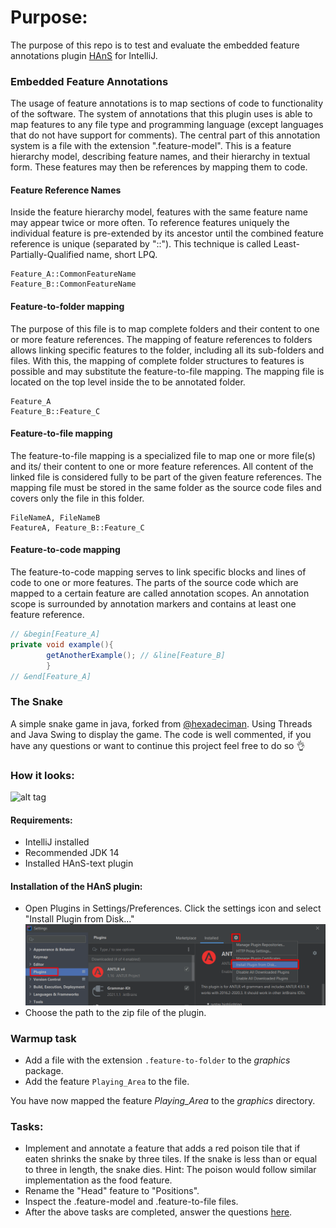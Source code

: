 # Purpose:

The purpose of this repo is to test and evaluate the embedded feature annotations plugin
[HAnS](https://bitbucket.org/easelab/hans-text/src) for IntelliJ.

### Embedded Feature Annotations

The usage of feature annotations is to map sections of code to functionality of the software. The system of annotations
that this plugin uses is able to map features to any file type and programming language (except languages that do not
have support for comments). The central part of this annotation system is a file with the extension ".feature-model".
This is a feature hierarchy model, describing feature names, and their hierarchy in textual form. These features may
then be references by mapping them to code.

#### Feature Reference Names

Inside the feature hierarchy model, features with the same feature name may appear twice or more often. To reference
features uniquely the individual feature is pre-extended by its ancestor until the combined feature reference is unique
(separated by "::"). This technique is called Least-Partially-Qualified name, short LPQ.

```folderannotation
Feature_A::CommonFeatureName
Feature_B::CommonFeatureName
```

#### Feature-to-folder mapping

The purpose of this file is to map complete folders and their content to one or more feature references. The mapping of
feature references to folders allows linking specific features to the folder, including all its sub-folders and files.
With this, the mapping of complete folder structures to features is possible and may substitute the feature-to-file
mapping. The mapping file is located on the top level inside the to be annotated folder.

```folderannotation
Feature_A
Feature_B::Feature_C
```

#### Feature-to-file mapping

The feature-to-file mapping is a specialized file to map one or more file(s) and its/ their content to one or more
feature references. All content of the linked file is considered fully to be part of the given feature references. The
mapping file must be stored in the same folder as the source code files and covers only the file in this folder.

```fileannotation
FileNameA, FileNameB
FeatureA, Feature_B::Feature_C
```

#### Feature-to-code mapping

The feature-to-code mapping serves to link specific blocks and lines of code to one or more features. The parts of the
source code which are mapped to a certain feature are called annotation scopes. An annotation scope is surrounded by
annotation markers and contains at least one feature reference. 

```java
// &begin[Feature_A]
private void example(){
        getAnotherExample(); // &line[Feature_B]
        }
// &end[Feature_A]
```

### The Snake

A simple snake game in java, forked from [@hexadeciman](https://github.com/hexadeciman/Snake). Using Threads and Java
Swing to display the game. The code is well commented, if you have any questions or want to continue this project feel
free to do so 👌

### How it looks:

![alt tag](https://i.imgur.com/RVxiGad.png)

#### Requirements:

* IntelliJ installed
* Recommended JDK 14
* Installed HAnS-text plugin

#### Installation of the HAnS plugin:

* Open Plugins in Settings/Preferences. Click the settings icon and select "Install Plugin from Disk..."
  ![alt tag](./guide/guide.png)
* Choose the path to the zip file of the plugin.

### Warmup task

* Add a file with the extension `.feature-to-folder` to the *graphics* package. 
* Add the feature `Playing_Area` to the file.

You have now mapped the feature *Playing_Area* to the *graphics* directory.

### Tasks:

* Implement and annotate a feature that adds a red poison tile that if eaten shrinks the snake by three tiles. If the
  snake is less than or equal to three in length, the snake dies. Hint: The poison would follow similar implementation
  as the food feature.
* Rename the "Head" feature to "Positions".
* Inspect the .feature-model and .feature-to-file files.
* After the above tasks are completed, answer the questions [here](https://forms.gle/xWZdGAT9wo6xygov7). 
